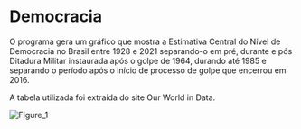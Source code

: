 # Democracia

O programa gera um gráfico que mostra a Estimativa Central do Nível de Democracia no Brasil entre 1928 e 2021 separando-o em pré, durante e pós Ditadura Militar instaurada após o golpe de 1964, durando até 1985 e separando o período após o início de processo de golpe que encerrou em 2016.

A tabela utilizada foi extraída do site Our World in Data.

![Figure_1](https://user-images.githubusercontent.com/25599308/211204000-ba4f1543-bf14-42ec-b1f0-e6183ae446a7.png)
